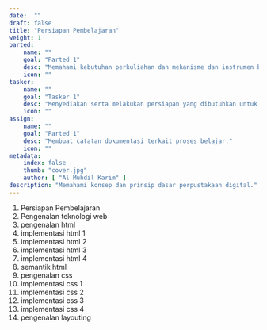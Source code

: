 ```yaml
---
date:  ""
draft: false
title: "Persiapan Pembelajaran"
weight: 1
parted:
    name: ""
    goal: "Parted 1"
    desc: "Memahami kebutuhan perkuliahan dan mekanisme dan instrumen belajar."
    icon: ""
tasker:
    name: ""
    goal: "Tasker 1"
    desc: "Menyediakan serta melakukan persiapan yang dibutuhkan untuk perkuliahan"
    icon: ""
assign:
    name: ""
    goal: "Parted 1"
    desc: "Membuat catatan dokumentasi terkait proses belajar."
    icon: ""
metadata:
    index: false
    thumb: "cover.jpg"
    author: [ "Al Muhdil Karim" ]
description: "Memahami konsep dan prinsip dasar perpustakaan digital."
---
```


1. Persiapan Pembelajaran
2. Pengenalan teknologi web
3. pengenalan html
4. implementasi html 1
5. implementasi html 2
6. implementasi html 3
7. implementasi html 4
8. semantik html
9. pengenalan css
10. implementasi css 1
11. implementasi css 2
12. implementasi css 3
13. implementasi css 4
14. pengenalan layouting 